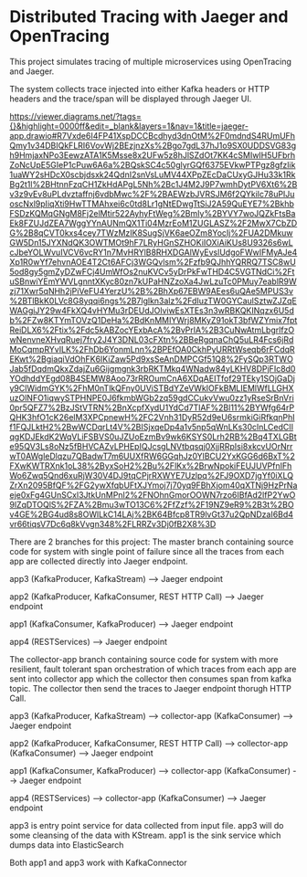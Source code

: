 # Distributed Tracing with Jaeger and OpenTracing

This project simulates tracing of multiple microservices using OpenTracing and Jaeger.

The system collects trace injected into either Kafka headers or HTTP headers and the trace/span will be displayed through Jaeger UI.

https://viewer.diagrams.net/?tags={}&highlight=0000ff&edit=_blank&layers=1&nav=1&title=jaeger-app.drawio#R7Vxde6I4FP41XspDCCBcdhyd3dnOtM%2F0mdndS4RUmUFhQmy1v34DBIQkFLRI6VovWj2BEzjnzXs%2Bgo7gdL37hJ1o9SX0UDDSVG83gh9HmjaxNPo3EewzATA1K5Msse8x2UFw5z8hJlSZdOt7KK4cSMIwIH5UFbrhZoNcUpE5GIeP1cPuw6A6a%2BQskSC4c50glyrGQf6375EVkwPTPgz8gfzlik1uaWY2sHDcX0scbjdsxk24QdnI2snVsLuMV44XPpZEcDaCUxyGJHu33k1RkBg2t1l%2BHtnnFzqCH1ZkHdAPgL5Nh%2Bc1J4M2J9P7wmhDytPV6Xt6%2Bv3z9vEv8uPLdvztaffnj6vdbMwc%2F%2BAEWzbJVRSJM6f2QYkilc78uPIJuoscNxl9pIiqXti9HwTTMAhxei6c0td8Lr1gNtEDwgTtSiJ2A59QuEYE7%2BkhbFSDzKQMqGNgM8Fj2elMtir522AyhyFtWeg%2BmIy%2BYVY7woJQZkFtsBaEk8FZUJdZEA7WggYYnAUNmQX1Ti04MzrEoM1ZUGLASZ%2F2MwX7CbZDG%2B8qCVT0kxs4cey7TWzMzIK8SugSjVK6aeOZm8YocIj%2FUA2DMkuwGW5Dn15JYXNdQK3OWTMOt9hF7LRyHGnSZHOKiIOXiAiKUs8U9326s6wLcJbeYOLWvuIVCV6vcRY1n7MvHRYlB8RHXDGAlWyEvslUdgoFWwIFMyAJe4Xp1R0wYf7ehvnAOE4T2Ct6AFCj3WGQvlsm%2Fzfb9QJhhYQRRQ7TSC8wU5od8gy5gmZyDZwFCj4UmWfOs2nuKVCv5yDrPkFwTHD4C5VGTNdCi%2FtuSBnwiYEmYWVLgnntXKyc80zn7kUPaHNZzoXa4JwLzuTc0PMuy7eablR9Wzj71Xwr5qNHh2jPiVeFU4YerzU%2B%2BhXp67EBW9AEes6uQAe5MPUS3v%2BTlBkK0LVc8G8yqqi6ngs%2B7lglkn3alz%2FdIuzTW0GYCaulSztwZJZqEWAGgiJY29w4FkXQ4vHYMu3rDEUdJOlviwEsXTEs3n3wRBKQKINqzx6U5db%2FZw8KTYmTOVzQ1DeHa%2BdKnMMIYWrj8MKyZ91okT3bfWZYmix7fptReiDLX6%2Ftix%2Fdc5kABZocYExbAcA%2BvPrlA%2B3CuNwAtmLbgrlfzOwNenvneXHvqRuej7fry2J4Y3DNL03cFXtn%2BBeRgqnaChQ5uLR4Fcs6jRdMoCqmpRYvILK%2FhDb6YonmLnn%2BPEfOA0CkhPyURRtWseqb6rFCdqREKwt%2BgiaqiVdOhFK6IKiZaw5Pd9xsSeAnDMPCGf51Q8%2FySQp3RTWOJab5fDqdmQkxZdajZu6Gijgmgnk3rbRKTMkq4WNadw84yLKHV8DPjFIc8d0YOdhddYEgd08B4SEMW8Aoo73rRROumCnA6XDqAEITfof29TEky1SOjGaDjy9ClWidmGYK%2FhM0nTlkQFny0UViSTBdYZeVWkIOFkBMLIEMlWfLLGHXuzOlNFO1iqwySTPHNPE0J6fkmbWGb2zq59gdCCukvVwu0zz1yRseSrBnVri0pr5QFZ7%2BzJStVTRN%2BnXcpfXydU1YdCd7TlAF%2Bl11%2BYWfg64rPQHK3hfO1cK26elM3XPCpnewH%2FC2Vnh31DyR52d9eU6srmkiGiRfkqnPhIf1FQJLktH2%2BwWCDqrLt4V%2BISjxqeDp4a1v5np5qWnLKs30clnLCedCIIqgKDJEkdK2WqVLiFSBVS0uJZUoEzmBv9wk6KSYS0Lrh2RB%2Bq4TXLGBte95QV3Ls8oNz5fBHVCAZvLPHEpIQJcsgLNVtbqsqj0XjjRRpIsi8xkcvUOrNrrwT0AWgleDlqzu7QBadwT7m6UUXfRW6GGqhJz0YlBCU2YxKGG6d6BxT%2FXwKWTRXnk1oL38%2ByxSoH2%2Bu%2FlKx%2BrwNpokiFEUJUVPfnIFhWo6Zwq5Qnd6xuRjW30V4DJ9tqCPjrRXWYE7Uzlpq%2FJ9OXD7jgYf0iXLQZrXn2095BfQF%2FG2ywXfqbUFtXJYmoj7j70yq9FBhXjom40qXTNj9HzPrNaeje0xFg4GUnSCxl3JtkUnMPnI2%2FNOhnGmorOOWN7rzo6IBfAd2lfP2YwO9lZqDTOQlS%2FZA%2Bmu3wTO13C6%2FfZzf%2F19NZ9eR9%2B3t%2BOv4GE%2BG4ud8s8OWlLkC14LAj%2BK64Bfcp8TR9lvGt37u2QpNDzaI6Bd4vr66tiqsV7Dc6q8kVvgn348%2FLRRZv3Dj0fB2X8%3D


There are 2 branches for this project:
The master branch containing source code for system with single point of failure since all the traces from each app are collected directly into Jaeger endpoint.

app3 (KafkaProducer, KafkaStream) --> Jaeger endpoint

app2 (KafkaProducer, KafkaConsumer, REST HTTP Call) --> Jaeger endpoint

app1 (KafkaConsumer, KafkaProducer) --> Jaeger endpoint

app4 (RESTServices) --> Jaeger endpoint



The collector-app branch containing source code for system with more resilient, fault tolerant span orchestration of which traces from each app are sent into collector app which the collector then consumes span from kafka topic. The collector then send the traces to Jaeger endpoint thorugh HTTP Call.

app3 (KafkaProducer, KafkaStream) --> collector-app (KafkaConsumer) --> Jaeger endpoint

app2 (KafkaProducer, KafkaConsumer, REST HTTP Call) --> collector-app (KafkaConsumer) --> Jaeger endpoint

app1 (KafkaConsumer, KafkaProducer) --> collector-app (KafkaConsumer) --> Jaeger endpoint

app4 (RESTServices) --> collector-app (KafkaConsumer) --> Jaeger endpoint




app3 is entry point service for data collected from input file. app3 will do some cleansing of the data with KStream.
app1 is the sink service which dumps data into ElasticSearch


Both app1 and app3 work with KafkaConnector
